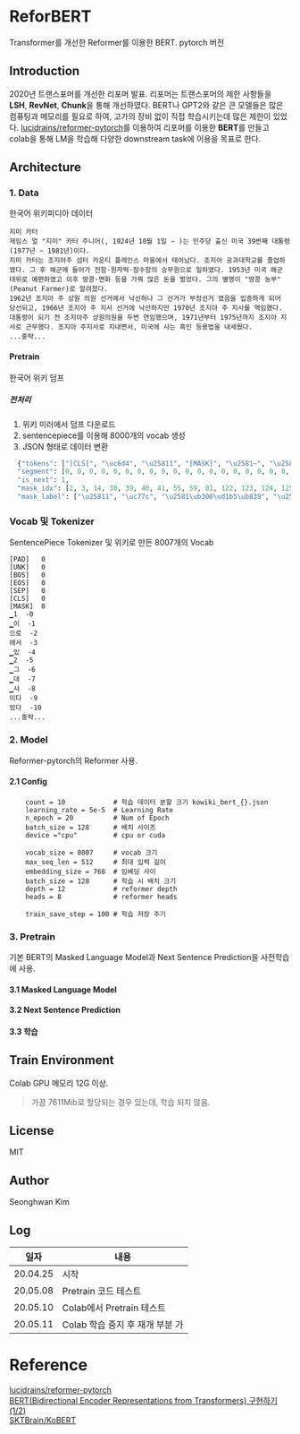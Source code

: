# ReforBERT
Transformer를 개선한 Reformer를 이용한 BERT. pytorch 버전

##  Introduction
2020년 트랜스포머를 개선한 리포머 발표. 
리포머는 트랜스포머의 제한 사항들을 **LSH**, **RevNet**, **Chunk**을 통해 개선하였다. 
BERT나 GPT2와 같은 큰 모델들은 많은 컴퓨팅과 메모리를 필요로 하여, 고가의 장비 없이 직접 학습시키는데 많은 제한이 있었다.
[lucidrains/reformer-pytorch](https://github.com/lucidrains/reformer-pytorch)를 이용하여 
리포머를 이용한 **BERT**를 만들고 colab을 통해 LM을 학습해 다양한 downstream task에 이용을 목표로 한다.  
  
## Architecture
### 1. Data
한국어 위키피디아 데이터
```
지미 카터
제임스 얼 "지미" 카터 주니어(, 1924년 10월 1일 ~ )는 민주당 출신 미국 39번째 대통령 (1977년 ~ 1981년)이다.
지미 카터는 조지아주 섬터 카운티 플레인스 마을에서 태어났다. 조지아 공과대학교를 졸업하였다. 그 후 해군에 들어가 전함·원자력·잠수함의 승무원으로 일하였다. 1953년 미국 해군 대위로 예편하였고 이후 땅콩·면화 등을 가꿔 많은 돈을 벌었다. 그의 별명이 "땅콩 농부" (Peanut Farmer)로 알려졌다.
1962년 조지아 주 상원 의원 선거에서 낙선하나 그 선거가 부정선거 였음을 입증하게 되어 당선되고, 1966년 조지아 주 지사 선거에 낙선하지만 1970년 조지아 주 지사를 역임했다. 대통령이 되기 전 조지아주 상원의원을 두번 연임했으며, 1971년부터 1975년까지 조지아 지사로 근무했다. 조지아 주지사로 지내면서, 미국에 사는 흑인 등용법을 내세웠다.
...중략...
```
#### Pretrain
한국어 위키 덤프
##### 전처리
  1. 위키 미러에서 덤프 다운로드
  2. sentencepiece를 이용해 8000개의 vocab 생성
  3. JSON 형태로 데이터 변환 
  ```python
    {"tokens": ["[CLS]", "\uc6d4", "\u25811", "[MASK]", "\u2581~", "\u2581)", "\ub294", "\u2581\ubbfc\uc8fc", "\ub2f9", "\u2581\ucd9c\uc2e0", "\u2581\ubbf8\uad6d", "\u25813", "9", "\ubc88\uc9f8", "[MASK]", "\u2581(19", "7", "7", "\ub144", "\u2581~", "\u25811981", "\ub144", ")", "\uc774\ub2e4", ".", "\u2581\uc9c0", "\ubbf8", "\u2581\uce74", "\ud130", "\ub294", "\u2581\uc870\uc9c0", "\uc544", "\uc8fc", "\u2581\uc12c", "\ud130", "\u2581\uce74", "\uc6b4", "\ud2f0", "[MASK]", "[MASK]", "\uce69", "[MASK]", "\u2581\ub9c8\uc744", "\uc5d0\uc11c", "\u2581\ud0dc\uc5b4\ub0ac\ub2e4", ".", "\u2581\uc870\uc9c0", "\uc544", "\u2581\uacf5", "\uacfc", "\ub300\ud559\uad50", "\ub97c", "\u2581\uc878\uc5c5", "\ud558\uc600\ub2e4", ".", "\u2581\uadf8", "\u2581\ud6c4", "\u2581\ud574", "\uad70\uc5d0", "\u2581\uad00", "\u2581\uc804", "\ud568", "\u00b7", "\uc6d0", "\uc790", "\ub825", "\u00b7", "\uc7a0", "\uc218", "\ud568", "\uc758", "\u2581\uc2b9", "\ubb34", "\uc6d0\uc73c\ub85c", "\u2581\uc77c", "\ud558\uc600\ub2e4", ".", "\u2581195", "3", "\ub144", "\u2581\ubbf8\uad6d", "\u25811930", "\u2581\ub300", "\uc704\ub85c", "\u2581\uc608", "\ud3b8", "\ud558\uc600\uace0", "\u2581\uc774\ud6c4", "\u2581\ub545", "\ucf69", "\u00b7", "\uba74", "\ud654", "\u2581\ub4f1\uc744", "\u2581\uac00", "\uafd4", "\u2581\ub9ce\uc740", "\u2581\ub3c8", "\uc744", "\u2581\ubc8c", "\uc5c8\ub2e4", ".", "\u2581\uadf8\uc758", "\u2581\ubcc4", "\uba85\uc774", "\u2581\"", "\ub545", "\ucf69", "\u2581\ub18d", "\ubd80", "\"", "\u2581(", "P", "e", "an", "ut", "\u2581F", "ar", "m", "er", ")", "\ub85c", "[MASK]", "\uc84c\ub2e4", "[MASK]", "[MASK]", "[MASK]", "[MASK]", "\u2581\uc870\uc9c0", "[MASK]", "\u2581\uc8fc", "\u2581\uc0c1", "\uc6d0", "\u2581\uc758\uc6d0", "\u2581\uc120\uac70", "\uc5d0\uc11c", "[MASK]", "[MASK]", "\ud558\ub098", "\u2581\uadf8", "[MASK]", "[MASK]", "\u2581\ubd80\uc815", "\uc120\uac70", "[MASK]", "[MASK]", "[MASK]", "\u2581\uc785", "\uc99d", "\ud558\uac8c", "\u2581\ub418\uc5b4", "\u2581\ub2f9\uc120", "\ub418\uace0", ",", "\u2581196", "6", "\ub144", "\u2581\uc870\uc9c0", "\uc544", "\u2581\uc8fc", "\u2581\uc9c0", "\uc0ac", "\u2581\uc120\uac70", "\uc5d0", "\u2581\ub099", "\uc120", "\ud558\uc9c0\ub9cc", "\u25811970", "\ub144", "\u2581\uc870\uc9c0", "\uc544", "\u2581\uc8fc", "\u2581\uc9c0", "\uc0ac\ub97c", "\u2581\uc5ed\uc784", "\ud588\ub2e4", ".", "\u2581\ub300\ud1b5\ub839", "\uc774", "\u2581\ub418", "\uae30", "\u2581\uc804", "[MASK]", "[MASK]", "[MASK]", "\u2581\uc0c1", "\uc6d0\uc758", "\uc6d0\uc744", "\u2581\ub450", "\ubc88", "\u2581\uc5f0", "\uc784", "\ud588\uc73c\uba70", ",", "[MASK]", "[MASK]", "\u25811975", "\ub144\uae4c\uc9c0", "\u2581\uc870\uc9c0", "\uc544", "\u2581\uc9c0", "\uc0ac\ub85c", "\u2581\uadfc\ubb34", "\ud588\ub2e4", ".", "\u2581\uc870\uc9c0", "\uc544", "\u2581\uc8fc", "\uc9c0", "\uc0ac\ub85c", "\u2581\uc9c0", "\ub0b4", "\uba74\uc11c", ",", "\u2581\ubbf8\uad6d", "\uc5d0", "\u2581\uc0ac\ub294", "\u2581\ud751", "\uc778", "[MASK]", "[MASK]", "[MASK]", "\u2581\ub0b4", "\uc138", "\uc6e0\ub2e4", ".", "[SEP]", "\u25811976", "\ub144", "[MASK]", "\u2581\uc120\uac70", "\uc5d0", "\u2581\ubbfc\uc8fc", "\ub2f9", "\u2581\ud6c4\ubcf4", "\ub85c", "\u2581\ucd9c", "\ub9c8", "\ud558\uc5ec", "\u2581\ub3c4", "\ub355", "\uc8fc\uc758", "\u2581\uc815\ucc45", "\uc73c\ub85c", "\u2581\ub0b4", "\uc138", "\uc6cc", ",", "\u2581\ud3ec", "\ub4dc\ub97c", "[MASK]", "[MASK]", "\u2581\ub2f9\uc120", "\ub418\uc5c8\ub2e4", ".", "[SEP]"], 
    "segment": [0, 0, 0, 0, 0, 0, 0, 0, 0, 0, 0, 0, 0, 0, 0, 0, 0, 0, 0, 0, 0, 0, 0, 0, 0, 0, 0, 0, 0, 0, 0, 0, 0, 0, 0, 0, 0, 0, 0, 0, 0, 0, 0, 0, 0, 0, 0, 0, 0, 0, 0, 0, 0, 0, 0, 0, 0, 0, 0, 0, 0, 0, 0, 0, 0, 0, 0, 0, 0, 0, 0, 0, 0, 0, 0, 0, 0, 0, 0, 0, 0, 0, 0, 0, 0, 0, 0, 0, 0, 0, 0, 0, 0, 0, 0, 0, 0, 0, 0, 0, 0, 0, 0, 0, 0, 0, 0, 0, 0, 0, 0, 0, 0, 0, 0, 0, 0, 0, 0, 0, 0, 0, 0, 0, 0, 0, 0, 0, 0, 0, 0, 0, 0, 0, 0, 0, 0, 0, 0, 0, 0, 0, 0, 0, 0, 0, 0, 0, 0, 0, 0, 0, 0, 0, 0, 0, 0, 0, 0, 0, 0, 0, 0, 0, 0, 0, 0, 0, 0, 0, 0, 0, 0, 0, 0, 0, 0, 0, 0, 0, 0, 0, 0, 0, 0, 0, 0, 0, 0, 0, 0, 0, 0, 0, 0, 0, 0, 0, 0, 0, 0, 0, 0, 0, 0, 0, 0, 0, 0, 0, 0, 0, 0, 0, 0, 0, 0, 0, 0, 0, 0, 0, 0, 0, 0, 0, 0, 1, 1, 1, 1, 1, 1, 1, 1, 1, 1, 1, 1, 1, 1, 1, 1, 1, 1, 1, 1, 1, 1, 1, 1, 1, 1, 1, 1, 1], 
    "is_next": 1, 
    "mask_idx": [2, 3, 14, 38, 39, 40, 41, 55, 59, 81, 122, 123, 124, 125, 126, 127, 128, 129, 136, 137, 138, 140, 141, 144, 145, 146, 182, 183, 184, 194, 195, 219, 220, 221, 229, 250, 251], 
    "mask_label": ["\u25811", "\uc77c", "\u2581\ub300\ud1b5\ub839", "\u2581\ud50c", "\ub808", "\uc778", "\uc2a4", "\u2581\uadf8", "\u2581\ub4e4\uc5b4\uac00", "\u2581\ud574\uad70", "\u2581\uc54c\ub824", "\uc84c\ub2e4", ".", "\u2581196", "2", "\ub144", "\u2581\uc870\uc9c0", "\uc544", "\u2581\ub099", "\uc120", "\ud558\ub098", "\u2581\uc120\uac70", "\uac00", "\u2581", "\uc600", "\uc74c\uc744", "\u2581\uc870\uc9c0", "\uc544", "\uc8fc", "\u25811971", "\ub144\ubd80\ud130", "\u2581\ub4f1", "\uc6a9", "\ubc95\uc744", "\u2581\ub300\ud1b5\ub839", "\u2581\ub204", "\ub974\uace0"]}
  ``` 
### Vocab 및 Tokenizer
SentencePiece Tokenizer 및 위키로 만든 8007개의 Vocab
```
[PAD]	0
[UNK]	0
[BOS]	0
[EOS]	0
[SEP]	0
[CLS]	0
[MASK]	0
▁1	-0
▁이	-1
으로	-2
에서	-3
▁있	-4
▁2	-5
▁그	-6
▁대	-7
▁사	-8
이다	-9
었다	-10
...중략...
```
### 2. Model
Reformer-pytorch의 Reformer 사용.

#### 2.1 Config
```
    count = 10            # 학습 데이터 분할 크기 kowiki_bert_{}.json
    learning_rate = 5e-5  # Learning Rate
    n_epoch = 20          # Num of Epoch
    batch_size = 128      # 배치 사이즈
    device ="cpu"         # cpu or cuda

    vocab_size = 8007     # vocab 크기
    max_seq_len = 512     # 최대 입력 길이
    embedding_size = 768  # 임베딩 사이
    batch_size = 128      # 학습 시 배치 크기
    depth = 12            # reformer depth
    heads = 8             # reformer heads

    train_save_step = 100 # 학습 저장 주기
```


### 3. Pretrain
기본 BERT의 Masked Language Model과 Next Sentence Prediction을 사전학습에 사용.

#### 3.1 Masked Language Model

#### 3.2 Next Sentence Prediction

#### 3.3 학습

## Train Environment
Colab GPU 메모리 12G 이상.
> 가끔 7611Mib로 할당되는 경우 있는데, 학습 되지 않음.
 

##  License
MIT

##  Author
Seonghwan Kim 

## Log
| 일자 | 내용|
|---|---|
|20.04.25| 시작 |
|20.05.08| Pretrain 코드 테스트|
|20.05.10| Colab에서 Pretrain 테스트|
|20.05.11| Colab 학습 중지 후 재개 부분 가|



# Reference
[lucidrains/reformer-pytorch](https://github.com/lucidrains/reformer-pytorch)  
[BERT(Bidirectional Encoder Representations from Transformers) 구현하기 (1/2)](https://paul-hyun.github.io/bert-01/)  
[SKTBrain/KoBERT](https://github.com/SKTBrain/KoBERT)  
